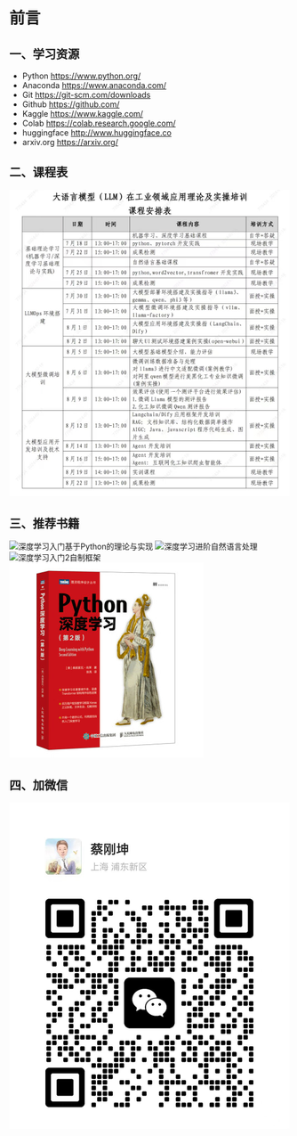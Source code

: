# 前言

## 一、学习资源

* Python <https://www.python.org/>
* Anaconda <https://www.anaconda.com/>
* Git <https://git-scm.com/downloads>
* Github <https://github.com/>
* Kaggle <https://www.kaggle.com/>
* Colab  <https://colab.research.google.com/>
* huggingface <http://www.huggingface.co>
* arxiv.org <https://arxiv.org/>

## 二、课程表

![课程表](images/timetable.jpg)

## 三、推荐书籍

![深度学习入门基于Python的理论与实现](images/深度学习入门基于Python的理论与实现.jpg  ':size=250')
![深度学习进阶自然语言处理](images/深度学习进阶自然语言处理.jpg  ':size=250')
![深度学习入门2自制框架](images/深度学习入门2自制框架.jpg  ':size=250')
![Python深度学习](images/Python深度学习.jpg  ':size=250')

## 四、加微信

![weixin](images/weixin.jpg ':size=400')
